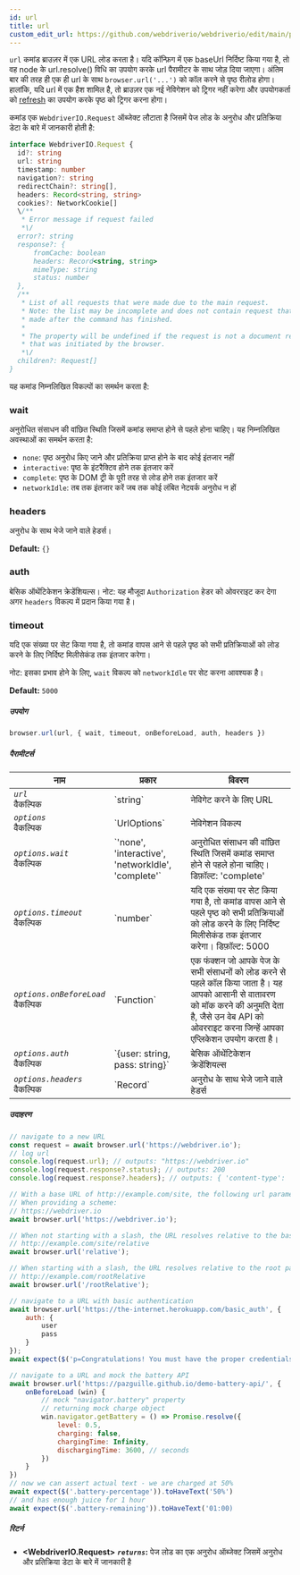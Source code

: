 ```yaml
---
id: url
title: url
custom_edit_url: https://github.com/webdriverio/webdriverio/edit/main/packages/webdriverio/src/commands/browser/url.ts
---
```


`url` कमांड ब्राउज़र में एक URL लोड करता है। यदि कॉन्फ़िग में एक baseUrl निर्दिष्ट किया गया है, तो वह node के url.resolve() विधि का उपयोग करके url पैरामीटर के साथ जोड़ दिया जाएगा। अंतिम बार की तरह ही एक ही url के साथ `browser.url('...')` को कॉल करने से पृष्ठ रीलोड होगा। हालांकि, यदि url में एक हैश शामिल है, तो ब्राउज़र एक नई नेविगेशन को ट्रिगर नहीं करेगा और उपयोगकर्ता को [refresh](/docs/api/webdriver#refresh) का उपयोग करके पृष्ठ को ट्रिगर करना होगा।

कमांड एक `WebdriverIO.Request` ऑब्जेक्ट लौटाता है जिसमें पेज लोड के अनुरोध और प्रतिक्रिया डेटा के बारे में जानकारी होती है:

```ts
interface WebdriverIO.Request {
  id?: string
  url: string
  timestamp: number
  navigation?: string
  redirectChain?: string[],
  headers: Record<string, string>
  cookies?: NetworkCookie[]
  \/**
   * Error message if request failed
   *\/
  error?: string
  response?: {
      fromCache: boolean
      headers: Record<string, string>
      mimeType: string
      status: number
  },
  /**
   * List of all requests that were made due to the main request.
   * Note: the list may be incomplete and does not contain request that were
   * made after the command has finished.
   *
   * The property will be undefined if the request is not a document request
   * that was initiated by the browser.
   *\/
  children?: Request[]
}
```

यह कमांड निम्नलिखित विकल्पों का समर्थन करता है:

### wait
अनुरोधित संसाधन की वांछित स्थिति जिसमें कमांड समाप्त होने से पहले होना चाहिए।
यह निम्नलिखित अवस्थाओं का समर्थन करता है:

 - `none`: पृष्ठ अनुरोध किए जाने और प्रतिक्रिया प्राप्त होने के बाद कोई इंतजार नहीं
 - `interactive`: पृष्ठ के इंटरैक्टिव होने तक इंतजार करें
 - `complete`: पृष्ठ के DOM ट्री के पूरी तरह से लोड होने तक इंतजार करें
 - `networkIdle`: तब तक इंतजार करें जब तक कोई लंबित नेटवर्क अनुरोध न हों

### headers

अनुरोध के साथ भेजे जाने वाले हेडर्स।

__Default:__ `{}`

### auth

बेसिक ऑथेंटिकेशन क्रेडेंशियल्स।
नोट: यह मौजूदा `Authorization` हेडर को ओवरराइट कर देगा अगर `headers` विकल्प में प्रदान किया गया है।

### timeout

यदि एक संख्या पर सेट किया गया है, तो कमांड वापस आने से पहले पृष्ठ को सभी प्रतिक्रियाओं को लोड करने के लिए निर्दिष्ट मिलीसेकंड तक इंतजार करेगा।

नोट: इसका प्रभाव होने के लिए, `wait` विकल्प को `networkIdle` पर सेट करना आवश्यक है।

__Default:__ `5000`

##### उपयोग

```js
browser.url(url, { wait, timeout, onBeforeLoad, auth, headers })
```

##### पैरामीटर्स

<table>
  <thead>
    <tr>
      <th>नाम</th><th>प्रकार</th><th>विवरण</th>
    </tr>
  </thead>
  <tbody>
    <tr>
      <td><code><var>url</var></code><br /><span className="label labelWarning">वैकल्पिक</span></td>
      <td>`string`</td>
      <td>नेविगेट करने के लिए URL</td>
    </tr>
    <tr>
      <td><code><var>options</var></code><br /><span className="label labelWarning">वैकल्पिक</span></td>
      <td>`UrlOptions`</td>
      <td>नेविगेशन विकल्प</td>
    </tr>
    <tr>
      <td><code><var>options.wait</var></code><br /><span className="label labelWarning">वैकल्पिक</span></td>
      <td>`'none', 'interactive', 'networkIdle', 'complete'`</td>
      <td>अनुरोधित संसाधन की वांछित स्थिति जिसमें कमांड समाप्त होने से पहले होना चाहिए। डिफ़ॉल्ट: 'complete'</td>
    </tr>
    <tr>
      <td><code><var>options.timeout</var></code><br /><span className="label labelWarning">वैकल्पिक</span></td>
      <td>`number`</td>
      <td>यदि एक संख्या पर सेट किया गया है, तो कमांड वापस आने से पहले पृष्ठ को सभी प्रतिक्रियाओं को लोड करने के लिए निर्दिष्ट मिलीसेकंड तक इंतजार करेगा। डिफ़ॉल्ट: 5000</td>
    </tr>
    <tr>
      <td><code><var>options.onBeforeLoad</var></code><br /><span className="label labelWarning">वैकल्पिक</span></td>
      <td>`Function`</td>
      <td>एक फंक्शन जो आपके पेज के सभी संसाधनों को लोड करने से पहले कॉल किया जाता है। यह आपको आसानी से वातावरण को मॉक करने की अनुमति देता है, जैसे उन वेब API को ओवरराइट करना जिन्हें आपका एप्लिकेशन उपयोग करता है।</td>
    </tr>
    <tr>
      <td><code><var>options.auth</var></code><br /><span className="label labelWarning">वैकल्पिक</span></td>
      <td>`{user: string, pass: string}`</td>
      <td>बेसिक ऑथेंटिकेशन क्रेडेंशियल्स</td>
    </tr>
    <tr>
      <td><code><var>options.headers</var></code><br /><span className="label labelWarning">वैकल्पिक</span></td>
      <td>`Record<string, string>`</td>
      <td>अनुरोध के साथ भेजे जाने वाले हेडर्स</td>
    </tr>
  </tbody>
</table>

##### उदाहरण

```js title="url.js"
// navigate to a new URL
const request = await browser.url('https://webdriver.io');
// log url
console.log(request.url); // outputs: "https://webdriver.io"
console.log(request.response?.status); // outputs: 200
console.log(request.response?.headers); // outputs: { 'content-type': 'text/html; charset=UTF-8' }

```

```js title="baseUrlResolutions.js"
// With a base URL of http://example.com/site, the following url parameters resolve as such:
// When providing a scheme:
// https://webdriver.io
await browser.url('https://webdriver.io');

// When not starting with a slash, the URL resolves relative to the baseUrl
// http://example.com/site/relative
await browser.url('relative');

// When starting with a slash, the URL resolves relative to the root path of the baseUrl
// http://example.com/rootRelative
await browser.url('/rootRelative');

```

```js title="basicAuth.js"
// navigate to a URL with basic authentication
await browser.url('https://the-internet.herokuapp.com/basic_auth', {
    auth: {
        user
        pass
    }
});
await expect($('p=Congratulations! You must have the proper credentials.').toBeDisplayed();

```

```js title="onBeforeLoad.js"
// navigate to a URL and mock the battery API
await browser.url('https://pazguille.github.io/demo-battery-api/', {
    onBeforeLoad (win) {
        // mock "navigator.battery" property
        // returning mock charge object
        win.navigator.getBattery = () => Promise.resolve({
            level: 0.5,
            charging: false,
            chargingTime: Infinity,
            dischargingTime: 3600, // seconds
        })
    }
})
// now we can assert actual text - we are charged at 50%
await expect($('.battery-percentage')).toHaveText('50%')
// and has enough juice for 1 hour
await expect($('.battery-remaining')).toHaveText('01:00)
```

##### रिटर्न

- **&lt;WebdriverIO.Request&gt;**
            **<code><var>returns</var></code>:**  पेज लोड का एक अनुरोध ऑब्जेक्ट जिसमें अनुरोध और प्रतिक्रिया डेटा के बारे में जानकारी है